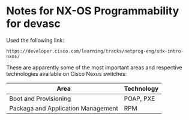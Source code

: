 # Notes for NX-OS Programmability for devasc
Used the following link:
```
https://developer.cisco.com/learning/tracks/netprog-eng/sdx-intro-nxos/
```

These are apparently some of the most important areas and respective technologies available on Cisco Nexus switches:

| Area | Technology |
|------|------------|
| Boot and Provisioning | POAP, PXE |
| Packaga and Application Management | RPM |















